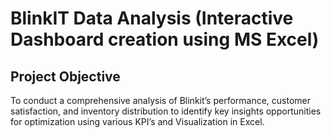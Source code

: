 # BlinkIT Data Analysis (Interactive Dashboard creation using MS Excel)
## Project Objective 
To conduct a comprehensive analysis of Blinkit’s performance, customer satisfaction, and inventory distribution to identify key insights opportunities for optimization using various KPI’s and Visualization in Excel.
